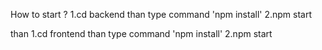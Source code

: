 How to start ?
1.cd backend than type command 'npm install'
2.npm start

than
1.cd frontend than type command 'npm install'
2.npm start
